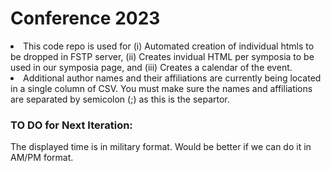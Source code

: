 # Conference 2023
<li>
This code repo is used for (i) Automated creation of individual htmls to be dropped in FSTP server, (ii) Creates invidual HTML per symposia to be used in our symposia page, and (iii) Creates a calendar of the event.
</li>
<li >Additional author names and their affiliations are currently being located in a single column of CSV. You must make sure the names and affiliations are separated by semicolon (;) as this is the separtor. </li>

<h3>TO DO for Next Iteration: </h3>
The displayed time is in military format. Would be better if we can do it in AM/PM format. 
